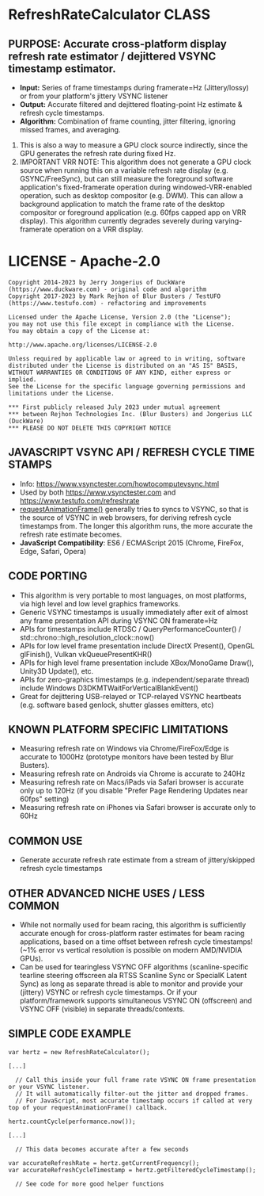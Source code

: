# RefreshRateCalculator CLASS

## PURPOSE: Accurate cross-platform display refresh rate estimator / dejittered VSYNC timestamp estimator.

* **Input:** Series of frame timestamps during framerate=Hz (Jittery/lossy) or from your platform's jittery VSYNC listener
* **Output:** Accurate filtered and dejittered floating-point Hz estimate & refresh cycle timestamps.
* **Algorithm:** Combination of frame counting, jitter filtering, ignoring missed frames, and averaging.

1. This is also a way to measure a GPU clock source indirectly, since the GPU generates the refresh rate during fixed Hz.
2. IMPORTANT VRR NOTE: This algorithm does not generate a GPU clock source when running this on a variable refresh rate display 
(e.g. GSYNC/FreeSync), but can still measure the foreground software application's fixed-framerate operation during
windowed-VRR-enabled operation, such as desktop compositor (e.g. DWM). This can allow a background application 
to match the frame rate of the desktop compositor or foreground application (e.g. 60fps capped app on VRR display).
This algorithm currently degrades severely during varying-framerate operation on a VRR display.

# LICENSE - Apache-2.0

```
Copyright 2014-2023 by Jerry Jongerius of DuckWare (https://www.duckware.com) - original code and algorithm
Copyright 2017-2023 by Mark Rejhon of Blur Busters / TestUFO (https://www.testufo.com) - refactoring and improvements

Licensed under the Apache License, Version 2.0 (the "License");
you may not use this file except in compliance with the License.
You may obtain a copy of the License at:

http://www.apache.org/licenses/LICENSE-2.0

Unless required by applicable law or agreed to in writing, software
distributed under the License is distributed on an "AS IS" BASIS,
WITHOUT WARRANTIES OR CONDITIONS OF ANY KIND, either express or implied.
See the License for the specific language governing permissions and
limitations under the License.

*** First publicly released July 2023 under mutual agreement
*** between Rejhon Technologies Inc. (Blur Busters) and Jongerius LLC (DuckWare)
*** PLEASE DO NOT DELETE THIS COPYRIGHT NOTICE
```

## JAVASCRIPT VSYNC API / REFRESH CYCLE TIME STAMPS

* Info: https://www.vsynctester.com/howtocomputevsync.html
* Used by both https://www.vsynctester.com and https://www.testufo.com/refreshrate
* [requestAnimationFrame()](https://developer.mozilla.org/en-US/docs/Web/API/window/requestAnimationFrame) generally tries to syncs to VSYNC, so that is the source of VSYNC in web browsers, for deriving refresh cycle timestamps from.  The longer this algorithm runs, the more accurate the refresh rate estimate becomes.
* **JavaScript Compatibility**: ES6 / ECMAScript 2015 (Chrome, FireFox, Edge, Safari, Opera)

## CODE PORTING 

* This algorithm is very portable to most languages, on most platforms, via high level and low level graphics frameworks.
* Generic VSYNC timestamps is usually immediately after exit of almost any frame presentation API during VSYNC ON framerate=Hz
* APIs for timestamps include RTDSC / QueryPerformanceCounter() / std\:\:chrono\:\:high_resolution_clock\:\:now()
* APIs for low level frame presentation include DirectX Present(), OpenGL glFinish(), Vulkan vkQueuePresentKHR()
* APIs for high level frame presentation include XBox/MonoGame Draw(), Unity3D Update(), etc.
* APIs for zero-graphics timestamps (e.g. independent/separate thread) include Windows D3DKMTWaitForVerticalBlankEvent()
* Great for dejittering USB-relayed or TCP-relayed VSYNC heartbeats (e.g. software based genlock, shutter glasses emitters, etc)
 
## KNOWN PLATFORM SPECIFIC LIMITATIONS

* Measuring refresh rate on Windows via Chrome/FireFox/Edge is accurate to 1000Hz (prototype monitors have been tested by Blur Busters).
* Measuring refresh rate on Androids via Chrome is accurate to 240Hz
* Measuring refresh rate on Macs/iPads via Safari browser is accurate only up to 120Hz (if you disable "Prefer Page Rendering Updates near 60fps" setting)
* Measuring refresh rate on iPhones via Safari browser is accurate only to 60Hz

## COMMON USE

* Generate accurate refresh rate estimate from a stream of jittery/skipped refresh cycle timestamps 

## OTHER ADVANCED NICHE USES / LESS COMMON

* While not normally used for beam racing, this algorithm is sufficiently accurate enough for cross-platform raster estimates for beam racing applications, based on a time offset between refresh cycle timestamps! (~1% error vs vertical resolution is possible on modern AMD/NVIDIA GPUs).
* Can be used for tearingless VSYNC OFF algorithms (scanline-specific tearline steering offscreen ala RTSS Scanline Sync or SpecialK Latent Sync) as long as separate thread is able to monitor and provide your (jittery) VSYNC or refresh cycle timestamps.  Or if your platform/framework supports simultaneous VSYNC ON (offscreen) and VSYNC OFF (visible) in separate threads/contexts.

## SIMPLE CODE EXAMPLE

```
var hertz = new RefreshRateCalculator();

[...]

  // Call this inside your full frame rate VSYNC ON frame presentation or your VSYNC listener.
  // It will automatically filter-out the jitter and dropped frames.
  // For JavaScript, most accurate timestamp occurs if called at very top of your requestAnimationFrame() callback.

hertz.countCycle(performance.now());

[...]

  // This data becomes accurate after a few seconds

var accurateRefreshRate = hertz.getCurrentFrequency();
var accurateRefreshCycleTimestamp = hertz.getFilteredCycleTimestamp();

  // See code for more good helper functions
```
